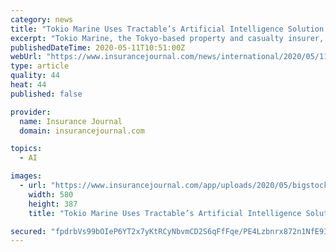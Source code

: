```yaml
---
category: news
title: "Tokio Marine Uses Tractable’s Artificial Intelligence Solution for Auto Claims in Japan"
excerpt: "Tokio Marine, the Tokyo-based property and casualty insurer, will use an artificial intelligence (AI) solution to process auto damage across its insurance"
publishedDateTime: 2020-05-11T10:51:00Z
webUrl: "https://www.insurancejournal.com/news/international/2020/05/11/568090.htm"
type: article
quality: 44
heat: 44
published: false

provider:
  name: Insurance Journal
  domain: insurancejournal.com

topics:
  - AI

images:
  - url: "https://www.insurancejournal.com/app/uploads/2020/05/bigstock-taking-photo-of-auto-accident-damage-580x387.jpg"
    width: 580
    height: 387
    title: "Tokio Marine Uses Tractable’s Artificial Intelligence Solution for Auto Claims in Japan"

secured: "fpdrbVs99bOIeP6YT2x7yKtRCyNbvmCD2S6qFfFqe/PE4Lzbnrx872n1NfE9IRrdbpkKOLTuv8jFgqbEyUabXv49iH8BWdqPnWP2HpDtJbYEbqIeflzxqbkYg06kByJXhhpp5X4MqiZyMsUFJkbtyQpd2CFG7VJWbflrDyo6bCptF4X1gFcxOW/Ejnv2COK2/SWSB5ijjEu2j/aVHQcMRAzLabYbq57vaJc6Qo1nU8qD5AGkCo7B/Nh+iNjXab05vqSbVgcmcCzDODpaK30uH4mHwHVIen5DfDV+fj8grBwJvh3ApfnfkzSUt3TtTmuD;/4OPr02jaSCVwlra7BSuPw=="
---
```


